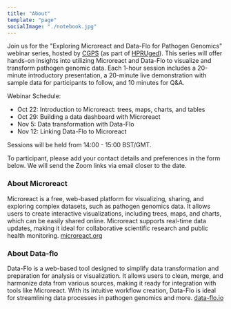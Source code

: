 ```yaml
---
title: "About"
template: "page"
socialImage: "./notebook.jpg"
---
```


Join us for the "Exploring Microreact and Data-Flo for Pathogen Genomics" webinar series, hosted by [CGPS](https://www.pathogensurveillance.net/) (as part of [HPRUged](https://warwick.ac.uk/fac/cross_fac/hpruged/)). This series will offer hands-on insights into utilizing Microreact and Data-Flo to visualize and transform pathogen genomic data. Each 1-hour session includes a 20-minute introductory presentation, a 20-minute live demonstration with sample data for participants to follow, and 10 minutes for Q&A.

Webinar Schedule:
- Oct 22: Introduction to Microreact: trees, maps, charts, and tables
- Oct 29: Building a data dashboard with Microreact
- Nov 5: Data transformation with Data-Flo
- Nov 12: Linking Data-Flo to Microreact

Sessions will be held from 14:00 - 15:00 BST/GMT.

To participant, please add your contact details and preferences in the form below. We will send the Zoom links via email closer to the date.

### About Microreact 

Microreact is a free, web-based platform for visualizing, sharing, and exploring complex datasets, such as pathogen genomics data. It allows users to create interactive visualizations, including trees, maps, and charts, which can be easily shared online. Microreact supports real-time data updates, making it ideal for collaborative scientific research and public health monitoring. [microreact.org](https://microreact.org/)

### About Data-flo 

Data-Flo is a web-based tool designed to simplify data transformation and preparation for analysis or visualization. It allows users to clean, merge, and harmonize data from various sources, making it ready for integration with tools like Microreact. With its intuitive workflow creation, Data-Flo is ideal for streamlining data processes in pathogen genomics and more. [data-flo.io](https://data-flo.io/)